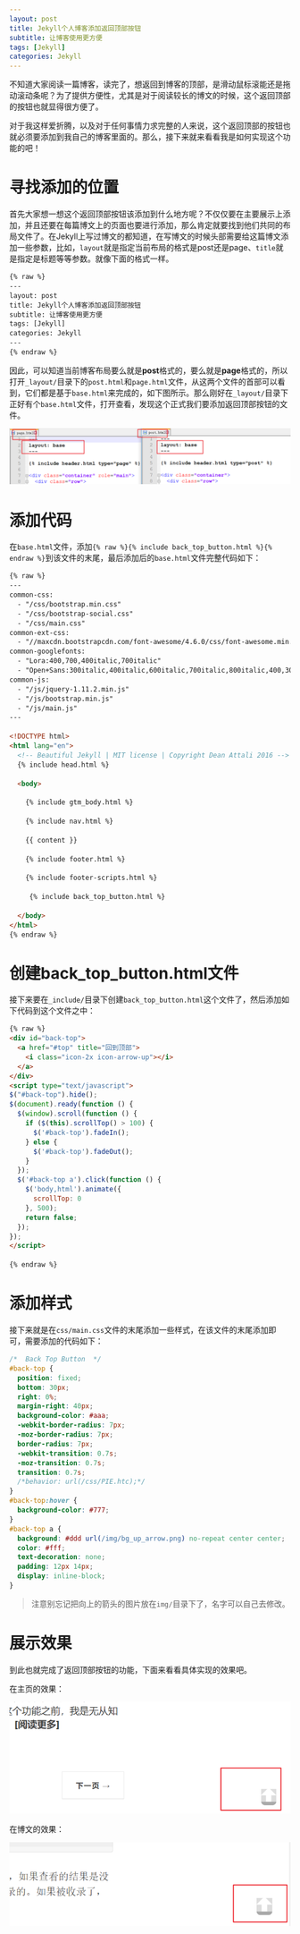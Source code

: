 ```yaml
---
layout: post
title: Jekyll个人博客添加返回顶部按钮
subtitle: 让博客使用更方便
tags: [Jekyll]
categories: Jekyll
---
```


不知道大家阅读一篇博客，读完了，想返回到博客的顶部，是滑动鼠标滚能还是拖动滚动条呢？为了提供方便性，尤其是对于阅读较长的博文的时候，这个返回顶部的按钮也就显得很方便了。

对于我这样爱折腾，以及对于任何事情力求完整的人来说，这个返回顶部的按钮也就必须要添加到我自己的博客里面的。那么，接下来就来看看我是如何实现这个功能的吧！


# 寻找添加的位置

首先大家想一想这个返回顶部按钮该添加到什么地方呢？不仅仅要在主要展示上添加，并且还要在每篇博文上的页面也要进行添加，那么肯定就要找到他们共同的布局文件了。在Jekyll上写过博文的都知道，在写博文的时候头部需要给这篇博文添加一些参数，比如，`layout`就是指定当前布局的格式是post还是page、`title`就是指定是标题等等参数。就像下面的格式一样。

```html
{% raw %}
---
layout: post
title: Jekyll个人博客添加返回顶部按钮
subtitle: 让博客使用更方便
tags: [Jekyll]
categories: Jekyll
---
{% endraw %}
```

因此，可以知道当前博客布局要么就是**post**格式的，要么就是**page**格式的，所以打开`_layout/`目录下的`post.html`和`page.html`文件，从这两个文件的首部可以看到，它们都是基于`base.html`来完成的，如下图所示。那么刚好在`_layout/`目录下正好有个`base.html`文件，打开查看，发现这个正式我们要添加返回顶部按钮的文件。

![](https://github.com/ZoharAndroid/MarkdownImages/blob/master/2019-08/base1.png?raw=true)


# 添加代码

在`base.html`文件，添加`{% raw %}{% include back_top_button.html %}{% endraw %}`到该文件的末尾，最后添加后的`base.html`文件完整代码如下：

```html
{% raw %}
---
common-css:
  - "/css/bootstrap.min.css"
  - "/css/bootstrap-social.css"
  - "/css/main.css"
common-ext-css:
  - "//maxcdn.bootstrapcdn.com/font-awesome/4.6.0/css/font-awesome.min.css"
common-googlefonts:
  - "Lora:400,700,400italic,700italic"
  - "Open+Sans:300italic,400italic,600italic,700italic,800italic,400,300,600,700,800"
common-js:
  - "/js/jquery-1.11.2.min.js"
  - "/js/bootstrap.min.js"
  - "/js/main.js"
---

<!DOCTYPE html>
<html lang="en">
  <!-- Beautiful Jekyll | MIT license | Copyright Dean Attali 2016 -->
  {% include head.html %}

  <body>

    {% include gtm_body.html %}
  
    {% include nav.html %}

    {{ content }}

    {% include footer.html %}
  
    {% include footer-scripts.html %}
	
	 {% include back_top_button.html %}
  
  </body>
</html>
{% endraw %}
```

# 创建back_top_button.html文件

接下来要在`_include/`目录下创建`back_top_button.html`这个文件了，然后添加如下代码到这个文件之中：

```html
{% raw %}
<div id="back-top">
  <a href="#top" title="回到顶部">
    <i class="icon-2x icon-arrow-up"></i>
  </a>
</div>
<script type="text/javascript">
$("#back-top").hide();
$(document).ready(function () {
  $(window).scroll(function () {
    if ($(this).scrollTop() > 100) {
      $('#back-top').fadeIn();
    } else {
      $('#back-top').fadeOut();
    }
  });
  $('#back-top a').click(function () {
    $('body,html').animate({
      scrollTop: 0
    }, 500);
    return false;
  });
});
</script>

{% endraw %}
```

# 添加样式

接下来就是在`css/main.css`文件的末尾添加一些样式，在该文件的末尾添加即可，需要添加的代码如下：
```css
/*  Back Top Button  */
#back-top {
  position: fixed;
  bottom: 30px;
  right: 0%;
  margin-right: 40px;
  background-color: #aaa;
  -webkit-border-radius: 7px;
  -moz-border-radius: 7px;
  border-radius: 7px;
  -webkit-transition: 0.7s;
  -moz-transition: 0.7s;
  transition: 0.7s;
  /*behavior: url(/css/PIE.htc);*/
}
#back-top:hover {
  background-color: #777;
}
#back-top a {
  background: #ddd url(/img/bg_up_arrow.png) no-repeat center center;
  color: #fff;
  text-decoration: none;
  padding: 12px 14px;
  display: inline-block;
}
```

> 注意别忘记把向上的箭头的图片放在`img/`目录下了，名字可以自己去修改。

# 展示效果

到此也就完成了返回顶部按钮的功能，下面来看看具体实现的效果吧。

在主页的效果：

![](https://github.com/ZoharAndroid/MarkdownImages/blob/master/2019-08/base2.png?raw=true)

在博文的效果：

![](https://github.com/ZoharAndroid/MarkdownImages/blob/master/2019-08/base3.png?raw=true)